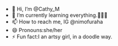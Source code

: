 - 👋 Hi, I’m @Cathy_M
- 🌱 I’m currently learning everything.🤩🤩🤩
- 📫 How to reach me, IG @nimofuraha
- 😄 Pronouns:she/her
- ⚡ Fun fact:I an artsy girl, in a doodle way.

<!---
Cathy-matu/Cathy-matu is a ✨ special ✨ repository because its `README.md` (this file) appears on your GitHub profile.
You can click the Preview link to take a look at your changes.
--->
